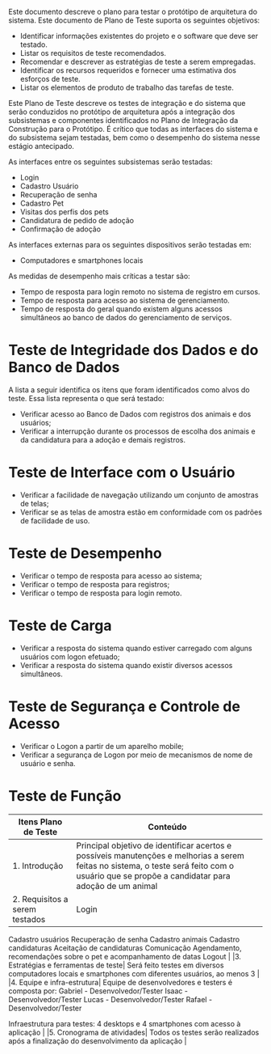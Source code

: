 Este documento descreve o plano para testar o protótipo de arquitetura do sistema. Este documento de Plano de Teste suporta os seguintes objetivos:
* Identificar informações existentes do projeto e o software que deve ser testado.
* Listar os requisitos de teste recomendados.
* Recomendar e descrever as estratégias de teste a serem empregadas.
* Identificar os recursos requeridos e fornecer uma estimativa dos esforços de teste.
* Listar os elementos de produto de trabalho das tarefas de teste.


Este Plano de Teste descreve os testes de integração e do sistema que serão conduzidos no protótipo de arquitetura após a integração dos subsistemas e componentes identificados no Plano de Integração da Construção para o Protótipo. É crítico que todas as interfaces do sistema e do subsistema sejam testadas, bem como o desempenho do sistema nesse estágio antecipado.

As interfaces entre os seguintes subsistemas serão testadas:

* Login 
* Cadastro Usuário
* Recuperação de senha
* Cadastro Pet
* Visitas dos perfis dos pets
* Candidatura de pedido de adoção
* Confirmação de adoção


As interfaces externas para os seguintes dispositivos serão testadas em:

* Computadores e smartphones locais


As medidas de desempenho mais críticas a testar são:

* Tempo de resposta para login remoto no sistema de registro em cursos.
* Tempo de resposta para acesso ao sistema de gerenciamento.
* Tempo de resposta do geral quando existem alguns acessos simultâneos ao banco de dados do gerenciamento de serviços.

# Teste de Integridade dos Dados e do Banco de Dados
A lista a seguir identifica os itens que foram identificados como alvos do teste. Essa lista representa o que será testado:

* Verificar acesso ao Banco de Dados com registros dos animais e dos usuários;
* Verificar a interrupção durante os processos de escolha dos animais e da candidatura para a adoção e demais registros.

# Teste de Interface com o Usuário

* Verificar a facilidade de navegação utilizando um conjunto de amostras de telas;
* Verificar se as telas de amostra estão em conformidade com os padrões de facilidade de uso.

# Teste de Desempenho

* Verificar o tempo de resposta para acesso ao sistema;
* Verificar o tempo de resposta para registros;
* Verificar o tempo de resposta para login remoto.

# Teste de Carga

* Verificar a resposta do sistema quando estiver carregado com alguns usuários com logon efetuado;
* Verificar a resposta do sistema quando existir diversos acessos simultâneos.

# Teste de Segurança e Controle de Acesso

* Verificar o Logon a partir de um aparelho mobile;
* Verificar a segurança de Logon por meio de mecanismos de nome de usuário e senha.

# Teste de Função

|Itens Plano de Teste| Conteúdo                                             |
|--|-------------------------------------------------------|
|1. Introdução| Principal objetivo de identificar acertos e possíveis manutenções e melhorias a serem feitas no sistema, o teste será feito com o usuário que se propõe a candidatar para adoção de um animal |
|2. Requisitos a serem testados| Login 
Cadastro usuários 
Recuperação de senha
Cadastro animais 
Cadastro candidaturas
Aceitação de candidaturas
Comunicação
Agendamento, recomendações sobre o pet e acompanhamento de datas 
Logout
        |
|3. Estratégias e ferramentas de teste| Será feito testes em diversos computadores locais e smartphones com diferentes usuários, ao menos 3        |
|4. Equipe e infra-estrutura| Equipe de desenvolvedores e testers é composta por:
Gabriel - Desenvolvedor/Tester
Isaac - Desenvolvedor/Tester
Lucas - Desenvolvedor/Tester
Rafael - Desenvolvedor/Tester

Infraestrutura para testes:
4 desktops e 4 smartphones com acesso à aplicação        |
|5. Cronograma de atividades| Todos os testes serão realizados após a finalização do desenvolvimento da aplicação        |

